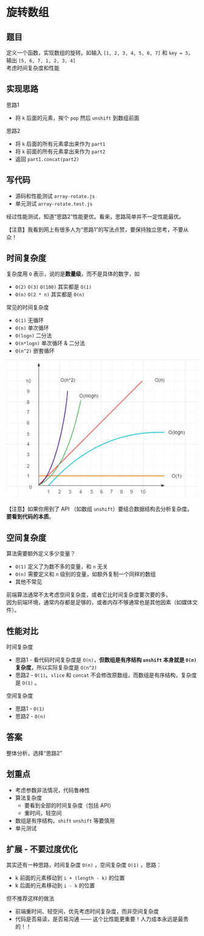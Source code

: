 # 旋转数组

## 题目

定义一个函数，实现数组的旋转。如输入 `[1, 2, 3, 4, 5, 6, 7]` 和 `key = 3`， 输出 `[5, 6, 7, 1, 2, 3, 4]`<br>
考虑时间复杂度和性能

## 实现思路

思路1
- 将 `k` 后面的元素，挨个 `pop` 然后 `unshift` 到数组前面

思路2
- 将 `k` 后面的所有元素拿出来作为 `part1`
- 将 `k` 前面的所有元素拿出来作为 `part2`
- 返回 `part1.concat(part2)`

## 写代码

- 源码和性能测试 `array-rotate.js`
- 单元测试 `array-rotate.test.js`

经过性能测试，知道“思路2”性能更优。看来，思路简单并不一定性能最优。

【注意】我看到网上有很多人为“思路1”的写法点赞，要保持独立思考，不要从众！

## 时间复杂度

复杂度用 `O` 表示，说的是**数量级**，而不是具体的数字，如
- `O(2)` `O(3)` `O(100)` 其实都是 `O(1)`
- `O(n)` `O(2 * n)` 其实都是 `O(n)`

常见的时间复杂度
- `O(1)` 无循环
- `O(n)` 单次循环
- `O(logn)` 二分法
- `O(n*logn)` 单次循环 & 二分法
- `O(n^2)` 嵌套循环

![](./img/时间复杂度.png)

【注意】如果你用到了 API （如数组 `unshift`）要结合数据结构去分析复杂度。**要看到代码的本质**。

## 空间复杂度

算法需要额外定义多少变量？

- `O(1)` 定义了为数不多的变量，和 `n` 无关
- `O(n)` 需要定义和 `n` 级别的变量，如额外复制一个同样的数组
- 其他不常见

前端算法通常不太考虑空间复杂度，或者它比时间复杂度要次要的多。<br>
因为前端环境，通常内存都是足够的，或者内存不够通常也是其他因素（如媒体文件）。

## 性能对比

时间复杂度
- 思路1 - 看代码时间复杂度是 `O(n)`，**但数组是有序结构 `unshift` 本身就是 `O(n)` 复杂度**，所以实际复杂度是 `O(n^2)`
- 思路2 - `O(1)`。`slice` 和 `concat` 不会修改原数组，而数组是有序结构，复杂度是 `O(1)` 。

空间复杂度
- 思路1 - `O(1)`
- 思路2 - `O(n)`

## 答案

整体分析，选择“思路2”

## 划重点

- 考虑参数非法情况，代码鲁棒性
- 算法复杂度
    - 要看到全部的时间复杂度（包括 API）
    - 重时间，轻空间
- 数组是有序结构，`shift` `unshift` 等要慎用
- 单元测试

## 扩展 - 不要过度优化

其实还有一种思路，时间复杂度 `O(n)` ，空间复杂度 `O(1)` ，思路：
- k 前面的元素移动到 `i + (length - k)` 的位置
- k 后面的元素移动到 `i - k` 的位置

但不推荐这样的做法
- 前端重时间、轻空间，优先考虑时间复杂度，而非空间复杂度
- 代码是否易读，是否易沟通 —— 这个比性能更重要！人力成本永远是最贵的！！
